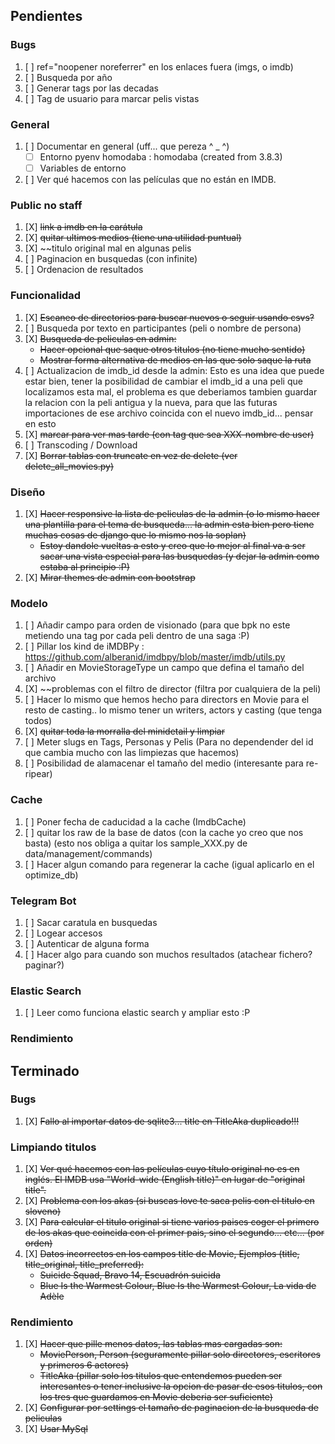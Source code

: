 ## Pendientes

### Bugs
1. [ ] ref="noopener noreferrer" en los enlaces fuera (imgs, o imdb)
1. [ ] Busqueda por año
1. [ ] Generar tags por las decadas
1. [ ] Tag de usuario para marcar pelis vistas

### General
1. [ ] Documentar en general (uff... que pereza  ^ _ ^)
    - [ ] Entorno pyenv homodaba : homodaba (created from 3.8.3)
    - [ ] Variables de entorno
1. [ ] Ver qué hacemos con las películas que no están en IMDB.

### Public no staff
1. [X] ~~link a imdb en la carátula~~
1. [X] ~~quitar ultimos medios (tiene una utilidad puntual)~~
1. [X] ~~titulo original mal en algunas pelis
1. [ ] Paginacion en busquedas (con infinite)
1. [ ] Ordenacion de resultados

### Funcionalidad
1. [X] ~~Escaneo de directorios para buscar nuevos o seguir usando csvs?~~
1. [ ] Busqueda por texto en participantes (peli o nombre de persona)
1. [X] ~~Busqueda de peliculas en admin:~~
    - ~~Hacer opcional que saque otros titulos (no tiene mucho sentido)~~
    - ~~Mostrar forma alternativa de medios en las que solo saque la ruta~~
1. [ ] Actualizacion de imdb_id desde la admin:
    Esto es una idea que puede estar bien, tener la posibilidad de cambiar el imdb_id a una peli que localizamos esta mal, el problema es que deberiamos tambien guardar la relacion con la peli antigua y la nueva, para que las futuras importaciones de ese archivo coincida con el nuevo imdb_id... pensar en esto
1. [X] ~~marcar para ver mas tarde (con tag que sea XXX-nombre de user)~~
1. [ ] Transcoding / Download
1. [X] ~~Borrar tablas con truncate en vez de delete (ver delete_all_movies.py)~~

### Diseño
1. [X] ~~Hacer responsive la lista de peliculas de la admin (o lo mismo hacer una plantilla para el tema de busqueda... la admin esta bien pero tiene muchas cosas de django que lo mismo nos la soplan)~~
    - ~~Estoy dandole vueltas a esto y creo que lo mejor al final va a ser sacar una vista especial para las busquedas (y dejar la admin como estaba al principio :P)~~
1. [X] ~~Mirar themes de admin con bootstrap~~

### Modelo
1. [ ] Añadir campo para orden de visionado (para que bpk no este metiendo una tag por cada peli dentro de una saga :P)
1. [ ] Pillar los kind de iMDBPy : https://github.com/alberanid/imdbpy/blob/master/imdb/utils.py
1. [ ] Añadir en MovieStorageType un campo que defina el tamaño del archivo
1. [X] ~~problemas con el filtro de director (filtra por cualquiera de la peli)
1. [ ] Hacer lo mismo que hemos hecho para directors en Movie para el resto de casting.. lo mismo tener un writers, actors y casting (que tenga todos)
1. [X] ~~quitar toda la morralla del minidetail y limpiar~~
1. [ ] Meter slugs en Tags, Personas y Pelis (Para no dependender del id que cambia mucho con las limpiezas que hacemos)
1. [ ] Posibilidad de alamacenar el tamaño del medio (interesante para re-ripear)

### Cache
1. [ ] Poner fecha de caducidad a la cache (ImdbCache)
1. [ ] quitar los raw de la base de datos (con la cache yo creo que nos basta) (esto nos obliga a quitar los sample_XXX.py de data/management/commands)
1. [ ] Hacer algun comando para regenerar la cache (igual aplicarlo en el optimize_db)

### Telegram Bot
1. [ ] Sacar caratula en busquedas
1. [ ] Logear accesos
1. [ ] Autenticar de alguna forma
1. [ ] Hacer algo para cuando son muchos resultados (atachear fichero? paginar?)

### Elastic Search
1. [ ] Leer como funciona elastic search y ampliar esto :P

### Rendimiento


## Terminado

### Bugs
1. [X] ~~Fallo al importar datos de sqlite3... title en TitleAka duplicado!!!~~

### Limpiando titulos
1. [X] ~~Ver qué hacemos con las películas cuyo título original no es en inglés. El IMDB usa "World-wide (English title)" en lugar de "original title".~~
1. [X] ~~Problema con los akas (si buscas love te saca pelis con el titulo en sloveno)~~
1. [X] ~~Para calcular el titulo original si tiene varios paises coger el primero de los akas que coincida con el primer pais, sino el segundo... etc... (por orden)~~
1. [X] ~~Datos incorrectos en los campos title de Movie, Ejemplos (title, title_original, title_preferred):~~
    - ~~Suicide Squad, Bravo 14, Escuadrón suicida~~
    - ~~Blue Is the Warmest Colour, Blue Is the Warmest Colour, La vida de Adèle~~

### Rendimiento
1. [X] ~~Hacer que pille menos datos, las tablas mas cargadas son:~~
    - ~~MoviePerson, Person (seguramente pillar solo directores, escritores y primeros 6 actores)~~
    - ~~TitleAka (pillar solo los titulos que entendemos pueden ser interesantes o tener inclusive la opcion de pasar de esos titulos, con los tres que guardamos en Movie deberia ser suficiente)~~
1. [X] ~~Configurar por settings el tamaño de paginacion de la busqueda de peliculas~~
1. [X] ~~Usar MySql~~
